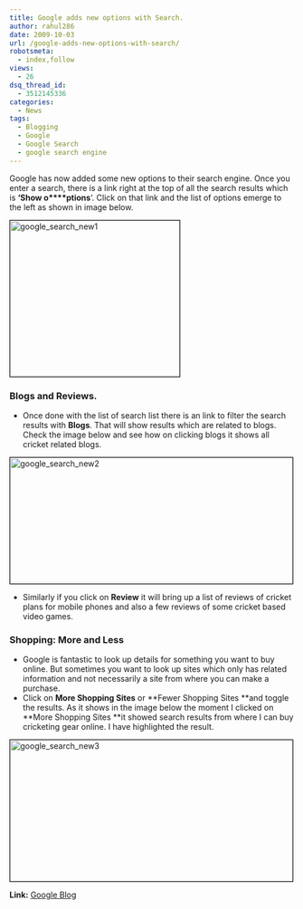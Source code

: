 ```yaml
---
title: Google adds new options with Search.
author: rahul286
date: 2009-10-03
url: /google-adds-new-options-with-search/
robotsmeta:
  - index,follow
views:
  - 26
dsq_thread_id:
  - 3512145336
categories:
  - News
tags:
  - Blogging
  - Google
  - Google Search
  - google search engine
---
```

Google has now added some new options to their search engine. Once you enter a search, there is a link right at the top of all the search results which is **&#8216;Show o****ptions**&#8216;. Click on that link and the list of options emerge to the left as shown in image below.

<img class="alignnone size-full wp-image-15434" style="border: 1px solid black" src="http://cdn.devilsworkshop.org/files/2009/10/google_search_new1.png" alt="google_search_new1" width="300" height="276" />

### Blogs and Reviews.

  * Once done with the list of search list there is an link to filter the search results with **Blogs**. That will show results which are related to blogs. Check the image below and see how on clicking blogs it shows all cricket related blogs.

<img class="alignnone size-full wp-image-15439" style="border: 1px solid black" src="http://cdn.devilsworkshop.org/files/2009/10/google_search_new2.png" alt="google_search_new2" width="500" height="223" />

  * Similarly if you click on **Review** it will bring up a list of reviews of cricket plans for mobile phones and also a few reviews of some cricket based video games.

### Shopping: More and Less

  * Google is fantastic to look up details for something you want to buy online. But sometimes you want to look up sites which only has related information and not necessarily a site from where you can make a purchase.
  * Click on **More Shopping Sites** or **Fewer Shopping Sites **and toggle the results. As it shows in the image below the moment I clicked on **More Shopping Sites **it showed search results from where I can buy cricketing gear online. I have highlighted the result.

<img class="alignnone size-full wp-image-15441" style="border: 1px solid black" src="http://cdn.devilsworkshop.org/files/2009/10/google_search_new3.png" alt="google_search_new3" width="500" height="250" />

**Link:** <a href="http://googleblog.blogspot.com/2009/10/refine-your-search-results-with-new.html" onclick="_gaq.push(['_trackEvent', 'outbound-article', 'http://googleblog.blogspot.com/2009/10/refine-your-search-results-with-new.html', 'Google Blog']);" >Google Blog</a>
